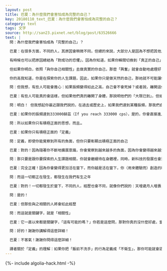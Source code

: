 ```yaml
---
layout: post
title: 巴夏：為什麼我們會害怕成為完整的自己？
key: 20180110_text_巴夏：為什麼我們會害怕成為完整的自己？
category: text
tags: 文字
source: http://san23.pixnet.net/blog/post/63526666
text: |
  問：為什麼我們會害怕成為「完整的自己」？

  巴夏：在很多方面，不同的人，其原因會稍微不同，但總的來說，大部分人是因為不想把其他人拋下，不想超越他們，不想勝過他們，不想遠離他們，因為你們是一個組合（一起來的），你想跟他們一起經歷這個過程，想和他們一起開心喜樂，大致上，就是這個原因。

  有時候也可以把原因總結為「對成功的恐懼」，因為你知道，如果你瞬間切換到「真正的自己」模式，那你跟其他人的區別將會是非常之大，以至於他們可能不再與你有所關聯，而很多人怕的，就是這個

  但如果你明白，依照「與你自己相關性」去做真實的你自己，那麼「興奮」就會自動地處理好「與其他人的相關性」，並且讓你保持在一定的節奏，使得沒人會被落下，所以沒啥好害怕的，就像我們之前說的，一切都會自動自我組織管理，興奮是（一切的）組織管理原則

  你的高我知道，你是在探索你的人生課題，因此，如果你只是做天然的自己，那祂就不可能讓你變成（不相關的）的那個，使得你無法體驗你選擇要去體驗的，所以，你無需害怕做自己，如果有什麼限制的話，那也會是「積極正面的限制」，以確保你能在完美時刻，以恰當的方式讓你能和自己所選擇的「組員」一起繼續探索

  問：但我想，有些人可能會擔心：如果振頻變得如此之高，自己會不會死掉？或者說，離開這個實相

  巴夏：有些人可能真的會這樣，但如果他們真的離開了身體，那說明他們的「大限已到」，但如果時間未到，那他們就不會離開，他們將會改變身體，進化成更高級的形態，你可以在身體裡「揚升」的，這就是所謂的「進入第四密度」，若時候未到你就不會離開身體，除非你選擇「自殺」明白嗎？

  問：明白！ 但我想起你最近跟我們說的，在過去或歷史上，如果我們達到某種振頻，那我們自動地就會過渡，但如今，在現在這個世代

  巴夏：如果你的振頻達到333000赫茲（If you reach 333000 cps），是的，你會直接進入非物質的實相，但在此之前，你有著極大範圍的振頻夠你去揚升，夠你去進化成更高振頻的、在身體裡的人類

  問：所以如果你只有積極正面的思想，而且…

  巴夏：如果你只有積極正面的「定義」

  問：定義，即使你能覺察到所有的負面，但你只要彰顯出積極正面的自己

  巴夏：對的！因為隨著你不斷地擴展意識，你會覺察到越來越多的負面，因為你會變得越來越覺察到一切所是，而一切所是包含了光明與黑暗，所以，當你覺察到越來越多的負面，不是說哪裡出錯了，而是意味著你是在不斷地擴展你的視角，也意味著，只要你不選擇受負面影響，負面就不可能影響到你，一切都是關於：選擇你所喜好的，同時，也不否定你所不喜好的。

  問：那只要是跟你要探索的人生課題相關，你就會繼續待在身體裡，同時，新科技的發展也會幫助你保持年輕貌美，即使活到125歲，你的體驗卻會是完全不同的

  巴夏：完全正確！因為你會變得更加活在當下，而你越是活在當下，你（用來體驗而）創造的時間也就越少，於是，你看起來也就「沒有歲月的痕跡」，這就是為什麼我們到300歲，看起來還是30歲

  問：而這一切都正在發生，都發生在我們有生之年

  巴夏：對的！一切都發生於當下，不同的人，經歷也會不同，就像你們說的：天增歲月人增壽，但並不是所有人都會有這樣的經歷，因為並不是所有人都有這樣的需要，你明白嗎？

  問：是的！

  巴夏：但那些與之相關的人將會如此經歷

  問：而這就是關鍵字，就是「相關性」

  巴夏：它一直以來都是關鍵字，「這有可能的嗎？」你若是這麼問，那對你真的沒什麼好處，當然是可能的！一切皆有可能！問題不是「是不是有可能」，「是不是和我有關」這才是真正該問的問題

  問：好的！謝謝你講解得這麼詳細！

  巴夏：不客氣！謝謝你問得這麼詳細！

  譯者關於「定義」的理解：如果你把「飯前不洗手」的行為定義成「不衛生」，那你可能就會認為一個飯前從不洗手的人是不講衛生的。定義累積多了，就成「信念」。
---
```


{%- include algolia-hack.html -%}
